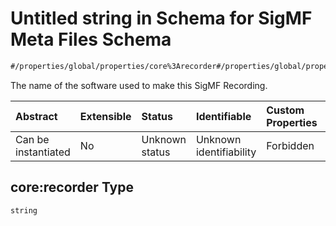# Untitled string in Schema for SigMF Meta Files Schema

```txt
#/properties/global/properties/core%3Arecorder#/properties/global/properties/core:recorder
```

The name of the software used to make this SigMF Recording.

| Abstract            | Extensible | Status         | Identifiable            | Custom Properties | Additional Properties | Access Restrictions | Defined In                                                             |
| :------------------ | :--------- | :------------- | :---------------------- | :---------------- | :-------------------- | :------------------ | :--------------------------------------------------------------------- |
| Can be instantiated | No         | Unknown status | Unknown identifiability | Forbidden         | Allowed               | none                | [sigmf.schema.json\*](../out/sigmf.schema.json "open original schema") |

## core:recorder Type

`string`
